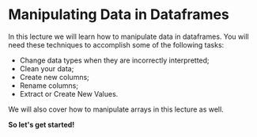 # **Manipulating Data in Dataframes**

In this lecture we will learn how to manipulate data in dataframes. You will need these techniques to accomplish some of the following tasks:

- Change data types when they are incorrectly interpretted;
- Clean your data;
- Create new columns;
- Rename columns;
- Extract or Create New Values.

We will also cover how to manipulate arrays in this lecture as well.

**So let's get started!**